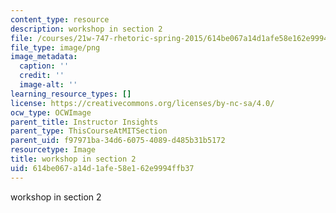```yaml
---
content_type: resource
description: workshop in section 2
file: /courses/21w-747-rhetoric-spring-2015/614be067a14d1afe58e162e9994ffb37_edu_b-lecture-workshop.png
file_type: image/png
image_metadata:
  caption: ''
  credit: ''
  image-alt: ''
learning_resource_types: []
license: https://creativecommons.org/licenses/by-nc-sa/4.0/
ocw_type: OCWImage
parent_title: Instructor Insights
parent_type: ThisCourseAtMITSection
parent_uid: f97971ba-34d6-6075-4089-d485b31b5172
resourcetype: Image
title: workshop in section 2
uid: 614be067-a14d-1afe-58e1-62e9994ffb37
---
```

workshop in section 2